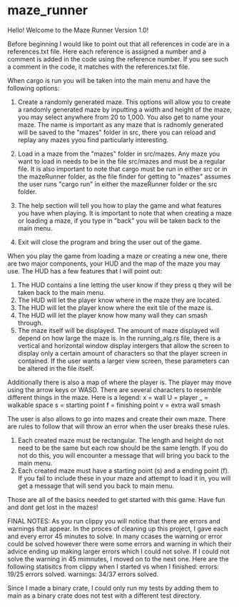 # maze_runner
Hello!  Welcome to the Maze Runner Version 1.0!

Before beginning I would like to point out that all references in code are in a references.txt file.  Here each reference is assigned a number and a comment is added in the code using the reference number.  If you see such a comment in the code, it matches with the references.txt file.  

When cargo is run you will be taken into the main menu and have the following options:

1. Create a randomly generated maze.  This options will allow you to create a randomly generated maze by inputting a width and height of the maze, you may select anywhere from 20 to 1,000. You also get to name your maze.  The name is important as any maze that is radnomly generated will be saved to the "mazes" folder in src, there you can reload and replay any mazes yyou find particularly interesting.

2. Load in a maze from the "mazes" folder in src/mazes. Any maze you want to load in needs to be in the file src/mazes and must be a regular file.  It is also important to note that cargo must be run in either src or in the mazeRunner folder, as the file finder for getting to "mazes" assumes the user runs "cargo run" in either the mazeRunner folder or the src folder. 

3. The help section will tell you how to play the game and what features you have when playing.  It is important to note that when creating a maze or loading a maze, if you type in "back" you will be taken back to the main menu.

4. Exit will close the program and bring the user out of the game.


When you play the game from loading a maze or creating a new one, there are two major components, your HUD and the map of the maze you may use.  The HUD has a few features that I will point out:
1. The HUD contains a line letting the user know if they press q they will be taken back to the main menu.
2. The HUD will let the player know where in the maze they are located.
3. The HUD will let the player know where the exit tile of the maze is.
4. The HUD will let the player know how many wall they can smash through.
5. The maze itself will be displayed.  The amount of maze displayed will depend on how large the maze is.  In the running_alg.rs file, there is a vertical and horizontal window display intergers that allow the screen to display only a certain amount of characters so that the player screen in contained.  If the user wants a larger view screen, these parameters can be altered in the file itself.

Additionally there is also a map of where the player is.  The player may move using the arrow keys or WASD.
There are several characters to resemble different things in the maze. Here is a legend:
x = wall
U = player
_ = walkable space
s = starting point
f = finishing point
v = extra wall smash 



The user is also allows to go into mazes and create their own maze.  There are rules to follow that will throw an error when the user breaks these rules.
1. Each created maze must be rectangular.  The length and height do not need to be the same but each row should be the same length.  If you do not do this, you will encounter a message that will bring you back to the main menu.
2. Each created maze must have a starting point (s) and a ending point (f).  If you fail to include these in your maze and attempt to load it in, you will get a message that will send you back to main menu.


Those are all of the basics needed to get started with this game.  Have fun and dont get lost in the mazes!

FINAL NOTES:
As you run clippy you will notice that there are errors and warnings that appear.  In the proces of cleaning up this project, I gave each and every error 45 minutes to solve.  In many ccases the warning or error could be solved however there were some errors and warning in which their advice ending up making larger errors which I could not solve.  If I could not solve the warning in 45 mimnutes, I moved on to the next one.  Here are the following statisitcs from clippy when I started vs when I finished:
errors: 19/25 errors solved.
warnings: 34/37 errors solved.

Since I made a binary crate, I could only run my tests by adding them to main as a binary crate does not test with a different test directory.
